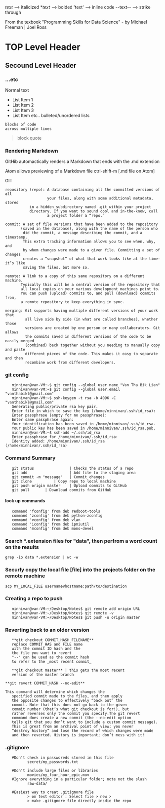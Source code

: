 _text_   --> italicized
**text*  --> bolded
'text'   --> inline code
--text-- --> strike through

From the texbook "Programming Skills for Data Science"
       - by Michael Freeman | Joel Ross

# TOP Level Header
## Secound Level Header
### ...etc

Normal text

- List Item 1
- List Item 2
- List Item 3
- List Item etc.. bulleted/unordered lists

```
blocks of code 
across multiple lines
```

> block quote


### Rendering Markdown

GitHib automactically renders a Markdown that ends with the .md extension


Atom allows previewing of a Markdown file
	ctrl-shift-m
	[.md file on Atom]

GIT

    repository (repo): A database containing all the committed versions of all 
                       your files, along with some additional metadata, stored
		       in a hidden subdirectory named .git within your project
		       directory. If you want to sound cool and in-the-know, call 
                       a project folder a “repo.”

    commit: A set of file versions that have been added to the repository 
           (saved in the database), along with the name of the person who
            did the commit, a message describing the commit, and a timestamp. 
            This extra tracking information allows you to see when, why, and 
            by whom changes were made to a given file. Committing a set of changes 
            creates a “snapshot” of what that work looks like at the time—it’s like 
            saving the files, but more so.

    remote: A link to a copy of this same repository on a different machine. 
           Typically this will be a central version of the repository that 
           all local copies on your various development machines point to. 
           You can push (upload) commits to, and pull (download) commits from, 
           a remote repository to keep everything in sync.
  
    merging: Git supports having multiple different versions of your work that 
             all live side by side (in what are called branches), whether those 
             versions are created by one person or many collaborators. Git allows
             the commits saved in different versions of the code to be easily merged
             (combined) back together without you needing to manually copy and paste
             different pieces of the code. This makes it easy to separate and then 
             recombine work from different developers.

### git config

       minnivan@van-VM:~$ git config --global user.name "Van Tha Bik Lian"
       minnivan@van-VM:~$ git config --global user.email "vanthabikl@gmail.com"
       minnivan@van-VM:~$ ssh-keygen -t rsa -b 4096 -C "vanthabikl@gmail.com"
       Generating public/private rsa key pair.
       Enter file in which to save the key (/home/minnivan/.ssh/id_rsa): 
       Enter passphrase (empty for no passphrase): 
       Enter same passphrase again: 
       Your identification has been saved in /home/minnivan/.ssh/id_rsa.
       Your public key has been saved in /home/minnivan/.ssh/id_rsa.pub.
       minnivan@van-VM:~$ ssh-add ~/.ssh/id_rsa
       Enter passphrase for /home/minnivan/.ssh/id_rsa: 
       Identity added: /home/minnivan/.ssh/id_rsa (/home/minnivan/.ssh/id_rsa)


### Command Summary

       git status                | Checks the status of a repo
       git add                   | Add file to the staging area
       git commit -m "message"   | Commit changes
       git clone		  | Copy repo to local machine
       git push origin master    | Upload commits to GitHub
       git pull		  | Download commits from GitHub




#### look up commands

       command 'fconfig' from deb redboot-tools
       command 'zconfig' from deb python-zconfig
       command 'vconfig' from deb vlan
       command 'iconfig' from deb ipmiutil
       command 'mconfig' from deb mono-devel


### Search *.extension files for "data", then perfrom a word count on the results
	grep -io data *.extension | wc -w


### Securly copy the local file [file]  into the projects folder on the remote machine

` scp MY_LOCAL_FILE username@hostname:path/to/destination `


### Creating a repo to push

       minnivan@van-VM:~/Desktop/Notes$ git remote add origin URL
       minnivan@van-VM:~/Desktop/Notes$ git remote -v
       minnivan@van-VM:~/Desktop/Notes$ git push -u origin master

### Reverting back to an older version
       
       **git checkout COMMIT_HASH FILENAME**
       replace COMMIT_HAS and FILE name
       with the commit ID hash and the 
       the file you want to revert
       "--" can be used as the commit hash
       to refer to the _most recent commit_

       **git checkout master** | this gets the most recent
       version of the master branch

	**git revert COMMIT_HASH --no-edit**

	This command will determine which changes the 
       specified commit made to the files, and then apply 
       the opposite changes to effectively “back out” the 
       commit. Note that this does not go back to the given 
       commit number (that’s what git checkout is for!), but 
       rather reverses only the commit you specify.The git revert 
       command does create a new commit (the --no-edit option 
       tells git that you don’t want to include a custom commit message). 
       This is great from an archival point of view: you never 
       “destroy history” and lose the record of which changes were made 
       and then reverted. History is important; don’t mess with it!



### .gitignore

       #Don't check in passworeds stored in this file
              secret/my_passwords.txt
       
       #Don't include large files or libraries
              movies/my_four_hour_epic.mov
       #Ignore everything in a particular folder; note not the slash
              raw-data/

       #Easiest way to creat .gitignore file 
              > on text editor : Select file > new > 
              > make .gitignore file directly insdie the repo

